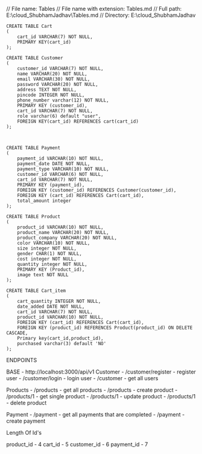 // File name: Tables
// File name with extension: Tables.md
// Full path: E:\cloud_ShubhamJadhav\Tables.md
// Directory: E:\cloud_ShubhamJadhav

    CREATE TABLE Cart
    (
        cart_id VARCHAR(7) NOT NULL,
        PRIMARY KEY(cart_id)
    );

    CREATE TABLE Customer
    (
        customer_id VARCHAR(7) NOT NULL,
        name VARCHAR(20) NOT NULL,
        email VARCHAR(30) NOT NULL,
        password VARCHAR(20) NOT NULL,
        address TEXT NOT NULL,
        pincode INTEGER NOT NULL,
        phone_number varchar(12) NOT NULL,
        PRIMARY KEY (customer_id),
        cart_id VARCHAR(7) NOT NULL,
        role varchar(6) default "user",
        FOREIGN KEY(cart_id) REFERENCES cart(cart_id)
    );



    CREATE TABLE Payment
    (
        payment_id VARCHAR(10) NOT NULL,
        payment_date DATE NOT NULL,
        payment_type VARCHAR(10) NOT NULL,
        customer_id VARCHAR(6) NOT NULL,
        cart_id VARCHAR(7) NOT NULL,
        PRIMARY KEY (payment_id),
        FOREIGN KEY (customer_id) REFERENCES Customer(customer_id),
        FOREIGN KEY (cart_id) REFERENCES Cart(cart_id),
        total_amount integer
    );

    CREATE TABLE Product
    (
        product_id VARCHAR(10) NOT NULL,
        product_name VARCHAR(20) NOT NULL,
        product_company VARCHAR(20) NOT NULL,
        color VARCHAR(10) NOT NULL,
        size integer NOT NULL,
        gender CHAR(1) NOT NULL,
        cost integer NOT NULL,
        quantity integer NOT NULL,
        PRIMARY KEY (Product_id),
        image text NOT NULL
    );

    CREATE TABLE Cart_item
    (
        cart_quantity INTEGER NOT NULL,
        date_added DATE NOT NULL,
        cart_id VARCHAR(7) NOT NULL,
        product_id VARCHAR(10) NOT NULL,
        FOREIGN KEY (cart_id) REFERENCES Cart(cart_id),
        FOREIGN KEY (product_id) REFERENCES Product(product_id) ON DELETE CASCADE,
        Primary key(cart_id,product_id),
        purchased varchar(3) default 'NO'
    );


ENDPOINTS

BASE - http://localhost:3000/api/v1
Customer - /customer/register  - register user
         - /customer/login     - login user
         - /customer           - get all users

Products - /products           - get all products
         - /products           - create product
         - /products/1         - get single product
         - /products/1         - update product
         - /products/1         - delete product

Payment  - /payment            - get all payments that are completed
         - /payment            - create payment

Length Of Id's

product_id - 4
cart_id - 5
customer_id - 6
payment_id - 7